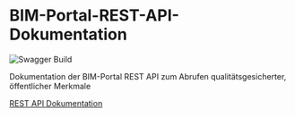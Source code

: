 # BIM-Portal-REST-API-Dokumentation
![Swagger Build](https://github.com/bimdeutschland/BIM-Portal-REST-API-Dokumentation/workflows/pages-build-deployment/main.yml/badge.svg)

Dokumentation der BIM-Portal REST API zum Abrufen qualitätsgesicherter, öffentlicher Merkmale

[REST API Dokumentation](https://bimdeutschland.github.io/BIM-Portal-REST-API-Dokumentation/)
